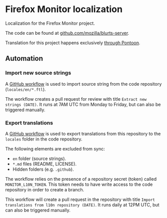 # Firefox Monitor localization

Localization for the Firefox Monitor project.

The code can be found at [github.com/mozilla/blurts-server](https://github.com/mozilla/blurts-server).

Translation for this project happens exclusively [through Pontoon](https://pontoon.mozilla.org/projects/firefox-monitor-website/).

## Automation

### Import new source strings

A [GitHub workflow](https://github.com/mozilla-l10n/monitor-website-l10n/blob/main/.github/workflows/import.yaml) is used to import source string from the code repository (`locales/en/*.ftl`).

The workflow creates a pull request for review with title `Extract new strings (DATE)`. It runs at 7AM UTC from Monday to Friday, but can also be triggered manually.

### Export translations

A [GitHub workflow](https://github.com/mozilla-l10n/monitor-website-l10n/blob/main/.github/workflows/export.yaml) is used to export translations from this repository to the `locales` folder in the code repository.

The following elements are excluded from sync:
* `en` folder (source strings).
* `*.md` files (README, LICENSE).
* Hidden folders (e.g. `.github`).

The workflow relies on the presence of a repository secret (token) called `MONITOR_L10N_TOKEN`. This token needs to have write access to the code repository in order to create a branch.

This workflow will create a pull request in the repository with title `Import translations from l10n repository (DATE)`. It runs daily at 12PM UTC, but can also be triggered manually.
